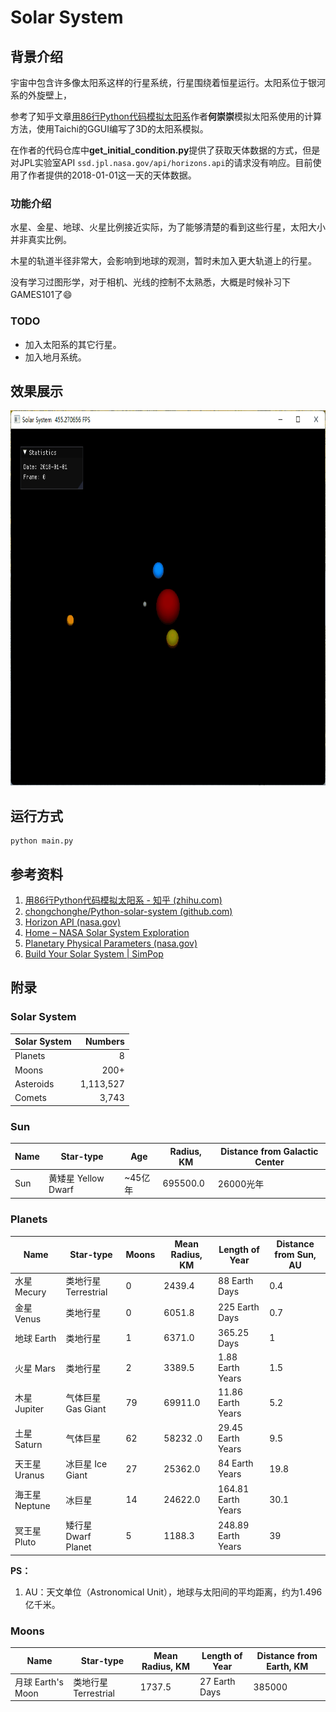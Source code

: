 # Solar System

## 背景介绍

宇宙中包含许多像太阳系这样的行星系统，行星围绕着恒星运行。太阳系位于银河系的外旋壁上，

参考了知乎文章[用86行Python代码模拟太阳系](https://zhuanlan.zhihu.com/p/102375135)作者**何崇崇**模拟太阳系使用的计算方法，使用Taichi的GGUI编写了3D的太阳系模拟。

在作者的代码仓库中**get_initial_condition.py**提供了获取天体数据的方式，但是对JPL实验室API `ssd.jpl.nasa.gov/api/horizons.api`的请求没有响应。目前使用了作者提供的2018-01-01这一天的天体数据。

### 功能介绍

水星、金星、地球、火星比例接近实际，为了能够清楚的看到这些行星，太阳大小并非真实比例。

木星的轨道半径非常大，会影响到地球的观测，暂时未加入更大轨道上的行星。

没有学习过图形学，对于相机、光线的控制不太熟悉，大概是时候补习下GAMES101了:smile:

### TODO

- 加入太阳系的其它行星。
- 加入地月系统。

## 效果展示

<a href="gol.gif"><img src="imgs/ss.gif" height=600px title="random"></a>

## 运行方式

```shell
python main.py
```

## 参考资料

1. [用86行Python代码模拟太阳系 - 知乎 (zhihu.com)](https://zhuanlan.zhihu.com/p/102375135)
2. [chongchonghe/Python-solar-system (github.com)](https://github.com/chongchonghe/Python-solar-system)
3. [Horizon API (nasa.gov)](https://ssd-api.jpl.nasa.gov/doc/horizons.html)
4. [Home – NASA Solar System Exploration](https://solarsystem.nasa.gov/)
5. [Planetary Physical Parameters (nasa.gov)](https://ssd.jpl.nasa.gov/planets/phys_par.html)
6. [Build Your Solar System | SimPop](https://simpop.org/solar-system/solar-system.htm)

## 附录

### Solar System

| Solar System |   Numbers |
| ------------ | --------: |
| Planets      |         8 |
| Moons        |      200+ |
| Asteroids    | 1,113,527 |
| Comets       |     3,743 |

### Sun

| Name | Star-type           | Age     | Radius, KM | Distance from Galactic Center |
| ---- | ------------------- | ------- | ---------- | ----------------------------- |
| Sun  | 黄矮星 Yellow Dwarf | ~45亿年 | 695500.0   | 26000光年                     |

### Planets

| Name           | Star-type            | Moons | Mean Radius, KM | Length of Year     | Distance from Sun, AU |
| -------------- | -------------------- | ----- | --------------- | ------------------ | --------------------- |
| 水星 Mecury    | 类地行星 Terrestrial | 0     | 2439.4          | 88 Earth Days      | 0.4                   |
| 金星 Venus     | 类地行星             | 0     | 6051.8          | 225 Earth Days     | 0.7                   |
| 地球 Earth     | 类地行星             | 1     | 6371.0          | 365.25 Days        | 1                     |
| 火星 Mars      | 类地行星             | 2     | 3389.5          | 1.88 Earth Years   | 1.5                   |
| 木星 Jupiter   | 气体巨星 Gas Giant   | 79    | 69911.0         | 11.86 Earth Years  | 5.2                   |
| 土星 Saturn    | 气体巨星             | 62    | 58232 .0        | 29.45 Earth Years  | 9.5                   |
| 天王星 Uranus  | 冰巨星 Ice Giant     | 27    | 25362.0         | 84 Earth Years     | 19.8                  |
| 海王星 Neptune | 冰巨星               | 14    | 24622.0         | 164.81 Earth Years | 30.1                  |
| 冥王星 Pluto   | 矮行星 Dwarf Planet  | 5     | 1188.3          | 248.89 Earth Years | 39                    |

**PS：**

1. AU：天文单位（Astronomical Unit），地球与太阳间的平均距离，约为1.496亿千米。

### Moons

| Name              | Star-type            | Mean Radius, KM | Length of Year | Distance from Earth, KM |
| ----------------- | -------------------- | --------------- | -------------- | ----------------------- |
| 月球 Earth's Moon | 类地行星 Terrestrial | 1737.5          | 27 Earth Days  | 385000                  |

